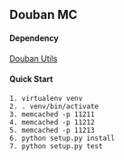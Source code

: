 ## Douban MC

#### Dependency

[Douban Utils](https://github.com/douban/douban-utils)


#### Quick Start

```
1. virtualenv venv
2. . venv/bin/activate
3. memcached -p 11211
4. memcached -p 11212
5. memcached -p 11213
6. python setup.py install
7. python setup.py test
```
